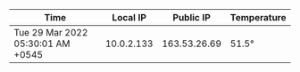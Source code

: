 | Time     | Local IP | Public IP | Temperature |
| ----------- | ----------- | ----------- | ----------- |
| Tue 29 Mar 2022 05:30:01 AM +0545      | 10.0.2.133     | 163.53.26.69  | 51.5° |
